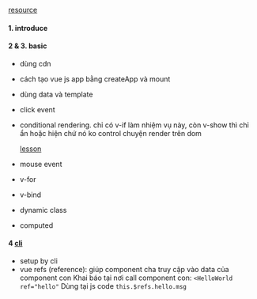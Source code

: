 [resource](https://youtu.be/AjWBhjGhq-w)

#### 1. introduce
#### 2 & 3. basic
 - dùng cdn
 - cách tạo vue js app bằng createApp và mount
 - dùng data và template 
 - click event
 - conditional rendering. 
     chỉ có v-if làm nhiệm vụ này, còn v-show thì chỉ ẩn hoặc hiện chứ nó ko control chuyện render trên dom

    [lesson](https://youtu.be/uvKss7OSsRA)
 - mouse event
 - v-for
 - v-bind
 - dynamic class
 - computed

#### 4 [cli](https://youtu.be/jClufqXd4c0)
 - setup by cli
 - vue refs (reference): giúp component cha truy cập vào data của component con
   Khai báo tại nơi call component con: `<HelloWorld ref="hello"`
   Dùng tại js code `this.$refs.hello.msg`
